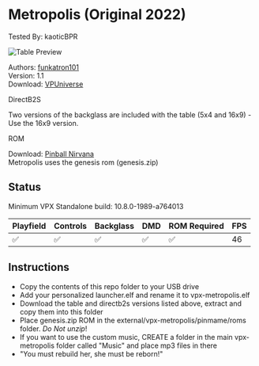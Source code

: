 # Metropolis (Original 2022)
Tested By: kaoticBPR

![Table Preview](https://vpuniverse.com/screenshots/monthly_2022_05/349178210_VisualpinballScreenshot2022_05.07-09_14_44_61.png.7e2944caacaa39a165608d841f121f5c.png)

Authors: [funkatron101](https://vpuniverse.com/profile/49709-funkatron101/)  
Version: 1.1  
Download: [VPUniverse](https://vpuniverse.com/files/file/10195-metropolis-reborn/)

DirectB2S

Two versions of the backglass are included with the table (5x4 and 16x9) - Use the 16x9 version.

ROM

Download: [Pinball Nirvana](https://pinballnirvana.com/forums/resources/genesis.1862/)  
Metropolis uses the genesis rom (genesis.zip)

## Status 

Minimum VPX Standalone build: 10.8.0-1989-a764013

| Playfield | Controls | Backglass | DMD | ROM Required | FPS | 
|-----------|----------|-----------|-----|--------------|-----|
| :white_check_mark: | :white_check_mark: | :white_check_mark: | :white_check_mark: | :white_check_mark: | 46 |

## Instructions

- Copy the contents of this repo folder to your USB drive
- Add your personalized launcher.elf and rename it to vpx-metropolis.elf
- Download the table and directb2s versions listed above, extract and copy them into this folder
- Place genesis.zip ROM in the external/vpx-metropolis/pinmame/roms folder. *Do Not unzip*!
- If you want to use the custom music, CREATE a folder in the main vpx-metropolis folder called "Music" and place mp3 files in there
- "You must rebuild her, she must be reborn!"



